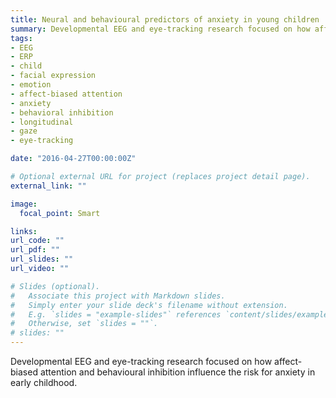 ```yaml
---
title: Neural and behavioural predictors of anxiety in young children
summary: Developmental EEG and eye-tracking research focused on how affect-biased attention and behavioural inhibition influence the risk for anxiety in early childhood.
tags:
- EEG
- ERP
- child
- facial expression
- emotion
- affect-biased attention
- anxiety
- behavioral inhibition
- longitudinal
- gaze
- eye-tracking

date: "2016-04-27T00:00:00Z"

# Optional external URL for project (replaces project detail page).
external_link: ""

image:
  focal_point: Smart

links:
url_code: ""
url_pdf: ""
url_slides: ""
url_video: ""

# Slides (optional).
#   Associate this project with Markdown slides.
#   Simply enter your slide deck's filename without extension.
#   E.g. `slides = "example-slides"` references `content/slides/example-slides.md`.
#   Otherwise, set `slides = ""`.
# slides: ""
---
```


Developmental EEG and eye-tracking research focused on how affect-biased attention and behavioural inhibition influence the risk for anxiety in early childhood.
